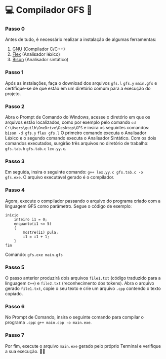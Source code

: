# :computer: Compilador GFS :mechanical_arm:

### Passo 0

Antes de tudo, é necessário realizar a instalação de algumas ferramentas:
1. [GNU](https://gcc.gnu.org/) (Compilador C/C++)
2. [Flex](https://www.gnu.org/software/flex/) (Analisador léxico)
3. [Bison](https://www.gnu.org/software/bison/) (Analisador sintático)

### Passo 1

Após as instalações, faça o download dos arquivos `gfs.l` `gfs.y` `main.gfs` e certifique-se de que estão em um diretório comum para a execução do projeto.

### Passo 2

Abra o Prompt de Comando do Windows, acesse o diretório em que os arquivos estão localizados, como por exemplo pelo comando `cd C:\Users\guilh\OneDrive\Desktop\GFS` e insira os seguintes comandos:
`bison -d gfs.y`
`flex gfs.l`
O primeiro comando executa o Analisador Léxico e o segundo comando executa o Analisador Sintático. Com os dois comandos executados, surgirão três arquivos no diretório de trabalho: `gfs.tab.h` `gfs.tab.c` `lex.yy.c`.

### Passo 3

Em seguida, insira o seguinte comando: `g++ lex.yy.c gfs.tab.c -o gfs.exe`. O arquivo executável gerado é o compilador.

### Passo 4

Agora, execute o compilador passando o arquivo do programa criado com a linguagem GFS como parâmetro. Segue o código de exemplo:
```
inicio
	inteiro i1 = 0;
	enquanto(i1 <= 5)
	{
		mostre(i1) pula;
		i1 = i1 + 1; 
	}
fim
```
Comando: `gfs.exe main.gfs`

### Passo 5

O passo anterior produzirá dois arquivos `file1.txt` (código traduzido para a linguagem `C++`) e `file2.txt` (reconhecimento dos tokens). Abra o arquivo gerado `file1.txt`, copie o seu texto e crie um arquivo `.cpp` contendo o texto copiado.

### Passo 6

No Prompt de Comando, insira o seguinte comando para compilar o programa `.cpp`: `g++ main.cpp -o main.exe`.

### Passo 7

Por fim, execute o arquivo `main.exe` gerado pelo próprio Terminal e verifique a sua execução. :man_technologist:
